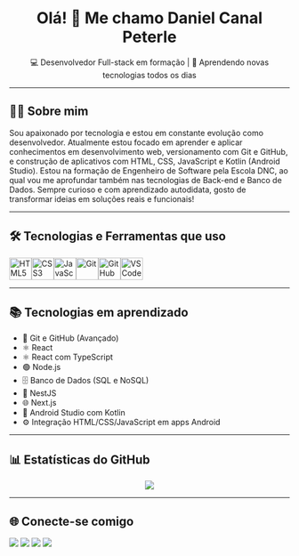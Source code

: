<h1 align="center">Olá! 👋 Me chamo Daniel Canal Peterle</h1>

<p align="center">💻 Desenvolvedor Full-stack em formação | 🚀 Aprendendo novas tecnologias todos os dias</p>

---

## 👨‍💻 Sobre mim

Sou apaixonado por tecnologia e estou em constante evolução como desenvolvedor. Atualmente estou focado em aprender e aplicar conhecimentos em desenvolvimento web, versionamento com Git e GitHub, e construção de aplicativos com HTML, CSS, JavaScript e Kotlin (Android Studio). Estou na formação de Engenheiro de Software pela Escola DNC, ao qual vou me aprofundar também nas tecnologias de Back-end e Banco de Dados. Sempre curioso e com aprendizado autodidata, gosto de transformar ideias em soluções reais e funcionais!

---

## 🛠️ Tecnologias e Ferramentas que uso

<div style="display: flex; flex-wrap: wrap;">
  <img src="https://cdn.jsdelivr.net/gh/devicons/devicon/icons/html5/html5-original.svg" height="40" alt="HTML5" />
  <img src="https://cdn.jsdelivr.net/gh/devicons/devicon/icons/css3/css3-original.svg" height="40" alt="CSS3" />
  <img src="https://cdn.jsdelivr.net/gh/devicons/devicon/icons/javascript/javascript-original.svg" height="40" alt="JavaScript" />
  <img src="https://cdn.jsdelivr.net/gh/devicons/devicon/icons/git/git-original.svg" height="40" alt="Git" />
  <img src="https://cdn.jsdelivr.net/gh/devicons/devicon/icons/github/github-original.svg" height="40" alt="GitHub" />
  <img src="https://cdn.jsdelivr.net/gh/devicons/devicon/icons/vscode/vscode-original.svg" height="40" alt="VS Code" />
</div>

---

## 📚 Tecnologias em aprendizado

- 🧠 Git e GitHub (Avançado)
- ⚛️ React
- ⚛️ React com TypeScript
- 🟢 Node.js
- 🗄️ Banco de Dados (SQL e NoSQL)
- 🔧 NestJS
- 🌐 Next.js
- 📱 Android Studio com Kotlin
- ⚙️ Integração HTML/CSS/JavaScript em apps Android

---

## 📊 Estatísticas do GitHub

<p align="center">
  <img src="https://github-readme-stats.vercel.app/api/top-langs/?username=DanielCP93&layout=compact&langs_count=10&theme=dracula"/>
</p>

---

## 🌐 Conecte-se comigo

<div>
  <a href="https://www.linkedin.com/in/daniel-canal-peterle-315916300/" target="_blank"><img src="https://img.shields.io/badge/-LinkedIn-%230077B5?style=for-the-badge&logo=linkedin&logoColor=white" /></a>
  <a href="mailto:daniel.c.peterle@gmail.com"><img src="https://img.shields.io/badge/-Gmail-red?style=for-the-badge&logo=gmail&logoColor=white"></a>
  <a href="https://github.com/DanielCP93" target="_blank"><img src="https://img.shields.io/badge/-GitHub-333?style=for-the-badge&logo=github&logoColor=white"></a>
  <a href="https://www.instagram.com/daniel_cp_93/" target="_blank"> <img src="https://img.shields.io/badge/-Instagram-E4405F?style=for-the-badge&logo=instagram&logoColor=white" /> </a>
</div>

